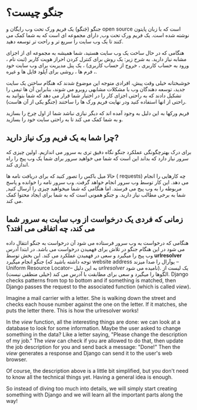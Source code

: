 # جنگو چیست؟

جنگو (جَنگو) یک فریم ورک تحت وب رایگان و open source است که با زبان پایتون نوشته شده است. یک فریم ورک تحت وب, دارای مجموعه ای است که به شما کمک می کنند تا یک وب سایت را سریع تر و راحت تر توسعه دهید.

هنگامی که در حال ساخت یک وب سایت هستید، شما همیشه به مجموعه ای از اجزای مشابه نیاز دارید. به شرح زیر: یک روش برای کنترل کردن احراز هویت کاربر (ثبت نام ، ورود به حساب کاربری ، خروج از حساب کاربری) ، یک پنل مدیریت برای وب سایت خود ، فرم ها ، روشی برای آپلود فایل ها و غیره.

خوشبختانه خیلی وقت پیش، افرادی متوجه این موضوع شدند که هنگام ساختن یک سایت جدید، توسعه دهندگان وب با مشکلات مشابهی روبرو می شوند، بنابراین آن ها تیمی را تشکیل دادند که به راحتی اجزای کار را در اختیار شما قرار می دهد که شما بتوانید به راحتی از انها استفاده کنید ودر نهایت فریم ورک ها را ساختند (جنگو یکی از آن هاست).

فریم ورکها به این دلیل به وجود آمده اند که دیگر نیازی نباشد شما از اول چرخ را بسازید و به شما کمک می کند تا به راحتی سایت خود را بسازید.

## چرا شما به یک فریم ورک نیاز دارید?

برای درک بهترچگونگی عملکرد جنگو نگاه دقیق تری به سرور می اندازیم. اولین چیزی که سرور نیاز دارد که بداند این است که شما می خواهید سرور برای شما یک وب پیج را راه اندازی کند.

حالا میل باکس را تصور کنید که برای دریافت نامه ها ( requests) چه کارهایی را انجام می دهد. این کار توسط وب سرور انجام خواهد گرفت. وب سرور نامه را خوانده و پاسخ مربوطه را به وب پیج می فرستد. اما هنگامی که شما میخواهید چیزی را ارسال کنید, شما به برخی مطالب نیاز دارید. و جنگو همونی است که به شما برای ایجاد محتوا کمک می کند.

## زمانی که فردی یک درخواست از وب سایت به سرور شما می کند، چه اتفاقی می افتد؟

هنگامی که درخواست به وب سرور فرستاده می شود آن درخواست به جنگو انتقال داده می شود در این هنگام جنگو در تلاش برای فهمیدن درخواست می باشد. در ابتدا آدرس وب پیج را میگیرد و سعی در فهمیدن عملکرد می کند. این بخش توسط **urlresolver** جنگو انجام میگیرد (توجه داشته باشید که website address یوآرال را صدا میزند – Uniform Resource Locator– به این دلیل *urlresolver* نامیده می شود). یک لیست از الگوها را میگیرد و سعی برای مطابقت با آدرس می کند (خیلی منطقی نیست). Django checks patterns from top to bottom and if something is matched, then Django passes the request to the associated function (which is called *view*).

Imagine a mail carrier with a letter. She is walking down the street and checks each house number against the one on the letter. If it matches, she puts the letter there. This is how the urlresolver works!

In the *view* function, all the interesting things are done: we can look at a database to look for some information. Maybe the user asked to change something in the data? Like a letter saying, "Please change the description of my job." The *view* can check if you are allowed to do that, then update the job description for you and send back a message: "Done!" Then the *view* generates a response and Django can send it to the user's web browser.

Of course, the description above is a little bit simplified, but you don't need to know all the technical things yet. Having a general idea is enough.

So instead of diving too much into details, we will simply start creating something with Django and we will learn all the important parts along the way!